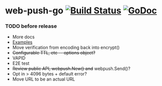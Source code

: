 # web-push-go [![Build Status]][ci-url] [![GoDoc]][doc-url]

[ci-url]: https://travis-ci.org/Alexendoo/web-push-go
[Build Status]: https://travis-ci.org/Alexendoo/web-push-go.svg?branch=master
[doc-url]: https://godoc.org/github.com/Alexendoo/web-push-go/webpush
[GoDoc]: https://godoc.org/github.com/Alexendoo/web-push-go?status.svg

### TODO before release
 - More docs
 - [Examples](https://golang.org/pkg/testing/#hdr-Examples)
 - Move verification from encoding back into encrypt()
 - ~~Configurable TTL, etc -- options object?~~
 - VAPID
 - E2E test
 - ~~Review public API, webpush.New() and~~ webpush.Send()?
 - Opt in > 4096 bytes + default error?
 - Move URL to be an actual URL
